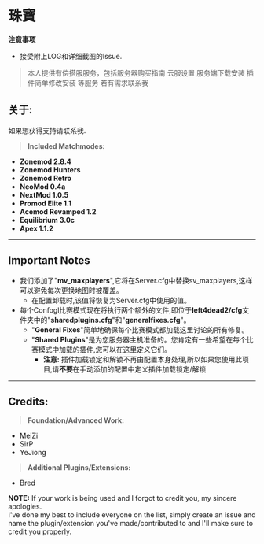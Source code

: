 # **珠寶**

**注意事项** 
* 接受附上LOG和详细截图的Issue.
>本人提供有偿搭服服务，包括服务器购买指南 云服设置 服务端下载安装 插件简单修改安装 等服务 若有需求联系我


## **关于:**

如果想获得支持请联系我.

> **Included Matchmodes:**
* **Zonemod 2.8.4**
* **Zonemod Hunters**
* **Zonemod Retro**
* **NeoMod 0.4a** 
* **NextMod 1.0.5**
* **Promod Elite 1.1**
* **Acemod Revamped 1.2**
* **Equilibrium 3.0c**
* **Apex 1.1.2**

---

## **Important Notes**
* 我们添加了"**mv_maxplayers**",它将在Server.cfg中替换sv_maxplayers,这样可以避免每次更换地图时被覆盖。
  * 在配置卸载时,该值将恢复为Server.cfg中使用的值。
* 每个Confogl比赛模式现在将执行两个额外的文件,即位于**left4dead2/cfg**文件夹中的"**sharedplugins.cfg**"和"**generalfixes.cfg**"。
  * "**General Fixes**"简单地确保每个比赛模式都加载这里讨论的所有修复。
  * "**Shared Plugins**"是为您服务器主机准备的。您肯定有一些希望在每个比赛模式中加载的插件,您可以在这里定义它们。
    * **注意:** 插件加载锁定和解锁不再由配置本身处理,所以如果您使用此项目,请**不要**在手动添加的配置中定义插件加载锁定/解锁

---
	
## **Credits:**

> **Foundation/Advanced Work:**
* MeiZi
* SirP
* YeJiong

> **Additional Plugins/Extensions:**
* Bred

**NOTE:** If your work is being used and I forgot to credit you, my sincere apologies.  
I've done my best to include everyone on the list, simply create an issue and name the plugin/extension you've made/contributed to and I'll make sure to credit you properly.
